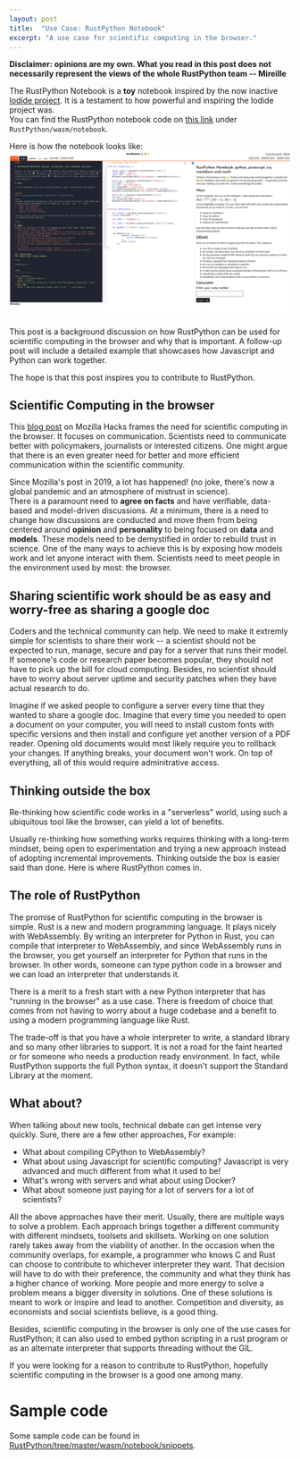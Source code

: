 ```yaml
---
layout: post
title:  "Use Case: RustPython Notebook"
excerpt: "A use case for scientific computing in the browser."
---
```


**Disclaimer: opinions are my own. What you read in this post does not necessarily represent the views of the whole RustPython team -- Mireille**  

The RustPython Notebook is a **toy** notebook inspired by the now inactive [Iodide project](https://alpha.iodide.io/). It is a testament to how powerful and inspiring the Iodide project was.  
You can find the RustPython notebook code on [this link](https://github.com/RustPython/RustPython/tree/master/wasm/notebook) under `RustPython/wasm/notebook`. 

Here is how the notebook looks like:
![Rust Python Notebook](/assets/media/rustpython-notebook.png)

This post is a background discussion on how RustPython can be used for scientific computing in the browser and why that is important. A follow-up post will include a detailed example that showcases how Javascript and Python can work together.

The hope is that this post inspires you to contribute to RustPython.

## Scientific Computing in the browser

This [blog post](https://hacks.mozilla.org/2019/03/iodide-an-experimental-tool-for-scientific-communicatiodide-for-scientific-communication-exploration-on-the-web/) on Mozilla Hacks frames the need for scientific computing in the browser. It focuses on communication. Scientists need to communicate better with policymakers, journalists or interested citizens. One might argue that there is an even greater need for better and more efficient communication within the scientific community. 

Since Mozilla's post in 2019, a lot has happened! (no joke, there's now a global pandemic and an atmosphere of mistrust in science).  
There is a paramount need to **agree on facts** and have verifiable, data-based and model-driven discussions. At a minimum, there is a need to change how discussions are conducted and move them from being centered around **opinion** and **personality** to being focused on **data** and **models**. These models need to be demystified in order to rebuild trust in science. One of the many ways to achieve this is by exposing how models work and let anyone interact with them. Scientists need to meet people in the environment used by most: the browser.

## Sharing scientific work should be as easy and worry-free as sharing a google doc
Coders and the technical community can help. We need to make it extremly simple for scientists to share their work -- a scientist should not be expected to run, manage, secure and pay for a server that runs their model. If someone's code or research paper becomes popular, they should not have to pick up the bill for cloud computing. Besides, no scientist should have to worry about server uptime and security patches when they have actual research to do. 

Imagine if we asked people to configure a server every time that they wanted to share a google doc. Imagine that every time you needed to open a document on your computer, you will need to install custom fonts with specific versions and then install and configure yet another version of a PDF reader. Opening old documents would most likely require you to rollback your changes. If anything breaks, your document won't work. On top of everything, all of this would require adminitrative access.

## Thinking outside the box
Re-thinking how scientific code works in a "serverless" world, using such a ubiquitous tool like the browser, can yield a lot of benefits.

Usually re-thinking how something works requires thinking with a long-term mindset, being open to experimentation and trying a new approach instead of adopting incremental improvements. Thinking outside the box is easier said than done. Here is where RustPython comes in.

## The role of RustPython

The promise of RustPython for scientific computing in the browser is simple. Rust is a new and modern programming language. It plays nicely with WebAssembly. By writing an interpreter for Python in Rust, you can compile that interpreter to WebAssembly, and since WebAssembly runs in the browser, you get yourself an interpreter for Python that runs in the browser. In other words, someone can type python code in a browser and we can load an interpreter that understands it.

There is a merit to a fresh start with a new Python interpreter that has "running in the browser" as a use case. There is freedom of choice that comes from not having to worry about a huge codebase and a benefit to using a modern programming language like Rust.

The trade-off is that you have a whole interpreter to write, a standard library and so many other libraries to support. It is not a road for the faint hearted or for someone who needs a production ready environment. In fact, while RustPython supports the full Python syntax, it doesn't support the Standard Library at the moment.

## What about?
When talking about new tools, technical debate can get intense very quickly. Sure, there are a few other approaches, For example:
- What about compiling CPython to WebAssembly?
- What about using Javascript for scientific computing? Javascript is very advanced and much different from what it used to be!
- What's wrong with servers and what about using Docker?
- What about someone just paying for a lot of servers for a lot of scientists?
    
All the above approaches have their merit. Usually, there are multiple ways to solve a problem. Each approach brings together a different community with different mindsets, toolsets and skillsets. Working on one solution rarely takes away from the viability of another. In the occasion when the community overlaps, for example, a programmer who knows C and Rust can choose to contribute to whichever interpreter they want. That decision will have to do with their preference, the community and what they think has a higher chance of working. More people and more energy to solve a problem means a bigger diversity in solutions. One of these solutions is meant to work or inspire and lead to another. Competition and diversity, as economists and social scientists believe, is a good thing.

Besides, scientific computing in the browser is only one of the use cases for RustPython; it can also used to embed python scripting in a rust program or as an alternate interpreter that supports threading without the GIL.

If you were looking for a reason to contribute to RustPython, hopefully scientific computing in the browser is a good one among many.

# Sample code

Some sample code can be found in [RustPython/tree/master/wasm/notebook/snippets](https://github.com/RustPython/RustPython/tree/master/wasm/notebook/snippets).
